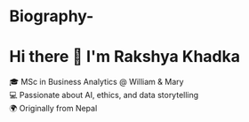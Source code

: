 # Biography-

# Hi there 👋 I'm Rakshya Khadka

🎓 MSc in Business Analytics @ William & Mary  
💻 Passionate about AI, ethics, and data storytelling  
🌍 Originally from Nepal 
